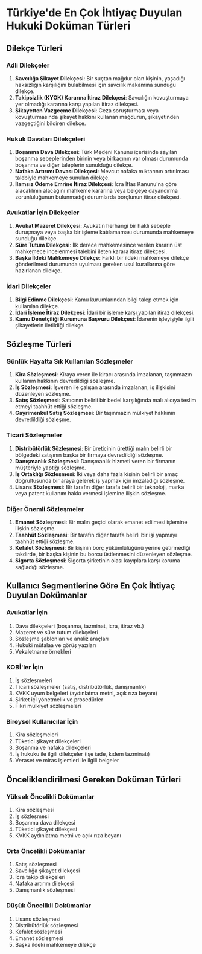# Türkiye'de En Çok İhtiyaç Duyulan Hukuki Doküman Türleri

## Dilekçe Türleri

### Adli Dilekçeler
1. **Savcılığa Şikayet Dilekçesi**: Bir suçtan mağdur olan kişinin, yaşadığı haksızlığın karşılığını bulabilmesi için savcılık makamına sunduğu dilekçe.
2. **Takipsizlik (KYOK) Kararına İtiraz Dilekçesi**: Savcılığın kovuşturmaya yer olmadığı kararına karşı yapılan itiraz dilekçesi.
3. **Şikayetten Vazgeçme Dilekçesi**: Ceza soruşturması veya kovuşturmasında şikayet hakkını kullanan mağdurun, şikayetinden vazgeçtiğini bildiren dilekçe.

### Hukuk Davaları Dilekçeleri
1. **Boşanma Dava Dilekçesi**: Türk Medeni Kanunu içerisinde sayılan boşanma sebeplerinden birinin veya birkaçının var olması durumunda boşanma ve diğer taleplerin sunulduğu dilekçe.
2. **Nafaka Artırımı Davası Dilekçesi**: Mevcut nafaka miktarının artırılması talebiyle mahkemeye sunulan dilekçe.
3. **İlamsız Ödeme Emrine İtiraz Dilekçesi**: İcra İflas Kanunu'na göre alacaklının alacağını mahkeme kararına veya belgeye dayandırma zorunluluğunun bulunmadığı durumlarda borçlunun itiraz dilekçesi.

### Avukatlar İçin Dilekçeler
1. **Avukat Mazeret Dilekçesi**: Avukatın herhangi bir haklı sebeple duruşmaya veya başka bir işleme katılamaması durumunda mahkemeye sunduğu dilekçe.
2. **Süre Tutum Dilekçesi**: İlk derece mahkemesince verilen kararın üst mahkemece incelenmesi talebini ileten karara itiraz dilekçesi.
3. **Başka İldeki Mahkemeye Dilekçe**: Farklı bir ildeki mahkemeye dilekçe gönderilmesi durumunda uyulması gereken usul kurallarına göre hazırlanan dilekçe.

### İdari Dilekçeler
1. **Bilgi Edinme Dilekçesi**: Kamu kurumlarından bilgi talep etmek için kullanılan dilekçe.
2. **İdari İşleme İtiraz Dilekçesi**: İdari bir işleme karşı yapılan itiraz dilekçesi.
3. **Kamu Denetçiliği Kurumuna Başvuru Dilekçesi**: İdarenin işleyişiyle ilgili şikayetlerin iletildiği dilekçe.

## Sözleşme Türleri

### Günlük Hayatta Sık Kullanılan Sözleşmeler
1. **Kira Sözleşmesi**: Kiraya veren ile kiracı arasında imzalanan, taşınmazın kullanım hakkının devredildiği sözleşme.
2. **İş Sözleşmesi**: İşveren ile çalışan arasında imzalanan, iş ilişkisini düzenleyen sözleşme.
3. **Satış Sözleşmesi**: Satıcının belirli bir bedel karşılığında malı alıcıya teslim etmeyi taahhüt ettiği sözleşme.
4. **Gayrimenkul Satış Sözleşmesi**: Bir taşınmazın mülkiyet hakkının devredildiği sözleşme.

### Ticari Sözleşmeler
1. **Distribütörlük Sözleşmesi**: Bir üreticinin ürettiği malın belirli bir bölgedeki satışının başka bir firmaya devredildiği sözleşme.
2. **Danışmanlık Sözleşmesi**: Danışmanlık hizmeti veren bir firmanın müşteriyle yaptığı sözleşme.
3. **İş Ortaklığı Sözleşmesi**: İki veya daha fazla kişinin belirli bir amaç doğrultusunda bir araya gelerek iş yapmak için imzaladığı sözleşme.
4. **Lisans Sözleşmesi**: Bir tarafın diğer tarafa belirli bir teknoloji, marka veya patent kullanım hakkı vermesi işlemine ilişkin sözleşme.

### Diğer Önemli Sözleşmeler
1. **Emanet Sözleşmesi**: Bir malın geçici olarak emanet edilmesi işlemine ilişkin sözleşme.
2. **Taahhüt Sözleşmesi**: Bir tarafın diğer tarafa belirli bir işi yapmayı taahhüt ettiği sözleşme.
3. **Kefalet Sözleşmesi**: Bir kişinin borç yükümlülüğünü yerine getirmediği takdirde, bir başka kişinin bu borcu üstlenmesini düzenleyen sözleşme.
4. **Sigorta Sözleşmesi**: Sigorta şirketinin olası kayıplara karşı koruma sağladığı sözleşme.

## Kullanıcı Segmentlerine Göre En Çok İhtiyaç Duyulan Dokümanlar

### Avukatlar İçin
1. Dava dilekçeleri (boşanma, tazminat, icra, itiraz vb.)
2. Mazeret ve süre tutum dilekçeleri
3. Sözleşme şablonları ve analiz araçları
4. Hukuki mütalaa ve görüş yazıları
5. Vekaletname örnekleri

### KOBİ'ler İçin
1. İş sözleşmeleri
2. Ticari sözleşmeler (satış, distribütörlük, danışmanlık)
3. KVKK uyum belgeleri (aydınlatma metni, açık rıza beyanı)
4. Şirket içi yönetmelik ve prosedürler
5. Fikri mülkiyet sözleşmeleri

### Bireysel Kullanıcılar İçin
1. Kira sözleşmeleri
2. Tüketici şikayet dilekçeleri
3. Boşanma ve nafaka dilekçeleri
4. İş hukuku ile ilgili dilekçeler (işe iade, kıdem tazminatı)
5. Veraset ve miras işlemleri ile ilgili belgeler

## Önceliklendirilmesi Gereken Doküman Türleri

### Yüksek Öncelikli Dokümanlar
1. Kira sözleşmesi
2. İş sözleşmesi
3. Boşanma dava dilekçesi
4. Tüketici şikayet dilekçesi
5. KVKK aydınlatma metni ve açık rıza beyanı

### Orta Öncelikli Dokümanlar
1. Satış sözleşmesi
2. Savcılığa şikayet dilekçesi
3. İcra takip dilekçeleri
4. Nafaka artırım dilekçesi
5. Danışmanlık sözleşmesi

### Düşük Öncelikli Dokümanlar
1. Lisans sözleşmesi
2. Distribütörlük sözleşmesi
3. Kefalet sözleşmesi
4. Emanet sözleşmesi
5. Başka ildeki mahkemeye dilekçe
